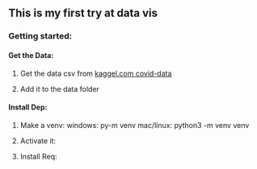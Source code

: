 ## This is my first try at data vis

### Getting started:

#### Get the Data:
1. Get the data csv from 
[kaggel.com covid-data](https://www.kaggle.com/sudalairajkumar/novel-corona-virus-2019-dataset)

2. Add it to the data folder

#### Install Dep:
1. Make a venv:
    windows: py-m venv
    mac/linux: python3 -m venv venv

2. Activate it:
3. Install Req: